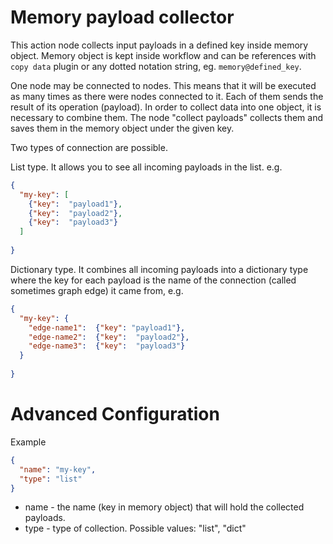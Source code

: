 # Memory payload collector

This action node collects input payloads in a defined key inside memory object. Memory object is kept inside workflow
and can be references with `copy data` plugin or any dotted notation string, eg. `memory@defined_key`.

One node may be connected to nodes. This means that it will be executed as many times as there were nodes connected to
it. Each of them sends the result of its operation (payload). In order to collect data into one object, it is necessary
to combine them. The node "collect payloads" collects them and saves them in the memory object under the given key.

Two types of connection are possible.

List type. It allows you to see all incoming payloads in the list. e.g.

```json
{
  "my-key": [
    {"key":  "payload1"},
    {"key":  "payload2"},
    {"key":  "payload3"}
  ]
  
}
```

Dictionary type. It combines all incoming payloads into a dictionary type where the key for each payload is the name of
the connection (called sometimes graph edge) it came from, e.g.

```json
{
  "my-key": {
    "edge-name1":  {"key": "payload1"},
    "edge-name2":  {"key":  "payload2"},
    "edge-name3":  {"key":  "payload3"}
  }
  
}
```

# Advanced Configuration

Example

```json
{
  "name": "my-key",
  "type": "list"
}
```

* name - the name (key in memory object) that will hold the collected payloads.  
* type - type of collection. Possible values: "list", "dict"